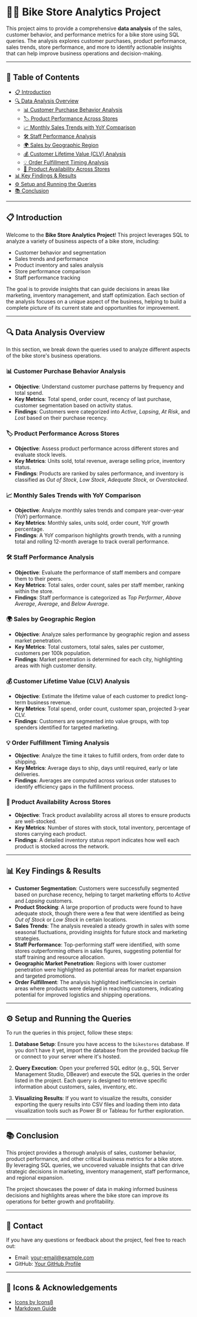 # 🚴‍♀️ **Bike Store Analytics Project**

This project aims to provide a comprehensive **data analysis** of the sales, customer behavior, and performance metrics for a bike store using SQL queries. The analysis explores customer purchases, product performance, sales trends, store performance, and more to identify actionable insights that can help improve business operations and decision-making.

---

## 📝 **Table of Contents**

- [📋 Introduction](#-introduction)
- [🔍 Data Analysis Overview](#-data-analysis-overview)
  - [📊 Customer Purchase Behavior Analysis](#-customer-purchase-behavior-analysis)
  - [🏷️ Product Performance Across Stores](#-product-performance-across-stores)
  - [📈 Monthly Sales Trends with YoY Comparison](#-monthly-sales-trends-with-yoy-comparison)
  - [🛠️ Staff Performance Analysis](#-staff-performance-analysis)
  - [🌍 Sales by Geographic Region](#-sales-by-geographic-region)
  - [💰 Customer Lifetime Value (CLV) Analysis](#-customer-lifetime-value-clv-analysis)
  - [💡 Order Fulfillment Timing Analysis](#-order-fulfillment-timing-analysis)
  - [🔎 Product Availability Across Stores](#-product-availability-across-stores)
- [📊 Key Findings & Results](#-key-findings--results)
- [⚙️ Setup and Running the Queries](#-setup-and-running-the-queries)
- [📚 Conclusion](#-conclusion)

---

## 📋 **Introduction**

Welcome to the **Bike Store Analytics Project**! This project leverages SQL to analyze a variety of business aspects of a bike store, including:

- Customer behavior and segmentation
- Sales trends and performance
- Product inventory and sales analysis
- Store performance comparison
- Staff performance tracking

The goal is to provide insights that can guide decisions in areas like marketing, inventory management, and staff optimization. Each section of the analysis focuses on a unique aspect of the business, helping to build a complete picture of its current state and opportunities for improvement.

---

## 🔍 **Data Analysis Overview**

In this section, we break down the queries used to analyze different aspects of the bike store's business operations.

### 📊 **Customer Purchase Behavior Analysis**
- **Objective**: Understand customer purchase patterns by frequency and total spend.
- **Key Metrics**: Total spend, order count, recency of last purchase, customer segmentation based on activity status.
- **Findings**: Customers were categorized into *Active*, *Lapsing*, *At Risk*, and *Lost* based on their purchase recency.

### 🏷️ **Product Performance Across Stores**
- **Objective**: Assess product performance across different stores and evaluate stock levels.
- **Key Metrics**: Units sold, total revenue, average selling price, inventory status.
- **Findings**: Products are ranked by sales performance, and inventory is classified as *Out of Stock*, *Low Stock*, *Adequate Stock*, or *Overstocked*.

### 📈 **Monthly Sales Trends with YoY Comparison**
- **Objective**: Analyze monthly sales trends and compare year-over-year (YoY) performance.
- **Key Metrics**: Monthly sales, units sold, order count, YoY growth percentage.
- **Findings**: A YoY comparison highlights growth trends, with a running total and rolling 12-month average to track overall performance.

### 🛠️ **Staff Performance Analysis**
- **Objective**: Evaluate the performance of staff members and compare them to their peers.
- **Key Metrics**: Total sales, order count, sales per staff member, ranking within the store.
- **Findings**: Staff performance is categorized as *Top Performer*, *Above Average*, *Average*, and *Below Average*.

### 🌍 **Sales by Geographic Region**
- **Objective**: Analyze sales performance by geographic region and assess market penetration.
- **Key Metrics**: Total customers, total sales, sales per customer, customers per 100k population.
- **Findings**: Market penetration is determined for each city, highlighting areas with high customer density.

### 💰 **Customer Lifetime Value (CLV) Analysis**
- **Objective**: Estimate the lifetime value of each customer to predict long-term business revenue.
- **Key Metrics**: Total spend, order count, customer span, projected 3-year CLV.
- **Findings**: Customers are segmented into value groups, with top spenders identified for targeted marketing.

### 💡 **Order Fulfillment Timing Analysis**
- **Objective**: Analyze the time it takes to fulfill orders, from order date to shipping.
- **Key Metrics**: Average days to ship, days until required, early or late deliveries.
- **Findings**: Averages are computed across various order statuses to identify efficiency gaps in the fulfillment process.

### 🔎 **Product Availability Across Stores**
- **Objective**: Track product availability across all stores to ensure products are well-stocked.
- **Key Metrics**: Number of stores with stock, total inventory, percentage of stores carrying each product.
- **Findings**: A detailed inventory status report indicates how well each product is stocked across the network.

---

## 📊 **Key Findings & Results**

- **Customer Segmentation**: Customers were successfully segmented based on purchase recency, helping to target marketing efforts to *Active* and *Lapsing* customers.
- **Product Stocking**: A large proportion of products were found to have adequate stock, though there were a few that were identified as being *Out of Stock* or *Low Stock* in certain locations.
- **Sales Trends**: The analysis revealed a steady growth in sales with some seasonal fluctuations, providing insights for future stock and marketing strategies.
- **Staff Performance**: Top-performing staff were identified, with some stores outperforming others in sales figures, suggesting potential for staff training and resource allocation.
- **Geographic Market Penetration**: Regions with lower customer penetration were highlighted as potential areas for market expansion and targeted promotions.
- **Order Fulfillment**: The analysis highlighted inefficiencies in certain areas where products were delayed in reaching customers, indicating potential for improved logistics and shipping operations.

---

## ⚙️ **Setup and Running the Queries**

To run the queries in this project, follow these steps:

1. **Database Setup**: Ensure you have access to the `bikestores` database. If you don’t have it yet, import the database from the provided backup file or connect to your server where it's hosted.
   
2. **Query Execution**: Open your preferred SQL editor (e.g., SQL Server Management Studio, DBeaver) and execute the SQL queries in the order listed in the project. Each query is designed to retrieve specific information about customers, sales, inventory, etc.

3. **Visualizing Results**: If you want to visualize the results, consider exporting the query results into CSV files and loading them into data visualization tools such as Power BI or Tableau for further exploration.

---

## 📚 **Conclusion**

This project provides a thorough analysis of sales, customer behavior, product performance, and other critical business metrics for a bike store. By leveraging SQL queries, we uncovered valuable insights that can drive strategic decisions in marketing, inventory management, staff performance, and regional expansion.

The project showcases the power of data in making informed business decisions and highlights areas where the bike store can improve its operations for better growth and profitability.

---

## 📧 **Contact**

If you have any questions or feedback about the project, feel free to reach out:

- Email: [your-email@example.com](mailto:your-email@example.com)
- GitHub: [Your GitHub Profile](https://github.com/yourusername)

---

## 🎨 **Icons & Acknowledgements**

- [Icons by Icons8](https://icons8.com/)
- [Markdown Guide](https://www.markdownguide.org/)

